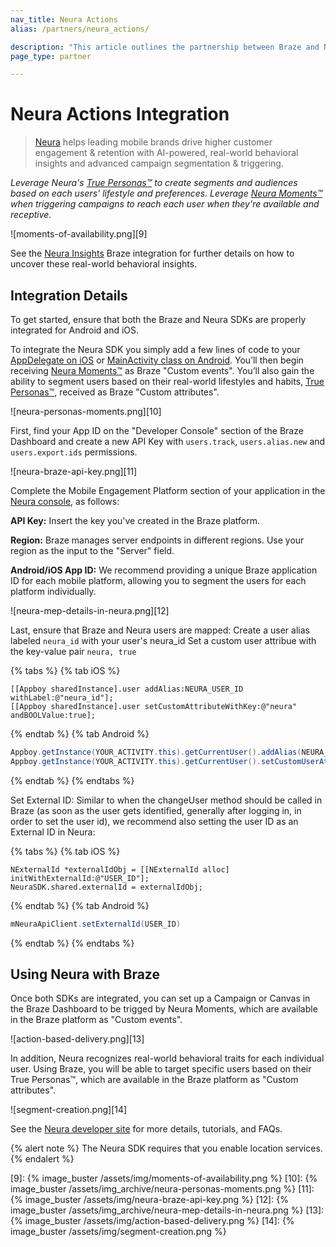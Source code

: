 ```yaml
---
nav_title: Neura Actions
alias: /partners/neura_actions/

description: "This article outlines the partnership between Braze and Neura Actions. This integration leads mobile brands to drive higher customer engagement and retention."
page_type: partner

---
```


# Neura Actions Integration

> [Neura][1] helps leading mobile brands drive higher customer engagement & retention with AI-powered, real-world behavioral insights and advanced campaign segmentation & triggering.

*Leverage Neura's [True Personas™][2] to create segments and audiences based on each users' lifestyle and preferences. Leverage [Neura Moments™][3] when triggering campaigns to reach each user when they're available and receptive.*

![moments-of-availability.png][9]

See the [Neura Insights][4] Braze integration for further details on how to uncover these real-world behavioral insights.

## Integration Details

To get started, ensure that both the Braze and Neura SDKs are properly integrated for Android and iOS.

To integrate the Neura SDK you simply add a few lines of code to your [AppDelegate on iOS][5] or [MainActivity class on Android][6]. You’ll then begin receiving [Neura Moments™][3] as Braze "Custom events". You’ll also gain the ability to segment users based on their real-world lifestyles and habits, [True Personas™][2], received as Braze "Custom attributes".

![neura-personas-moments.png][10]

First, find your App ID on the "Developer Console" section of the Braze Dashboard and create a new API Key with `users.track`, `users.alias.new` and `users.export.ids` permissions.

![neura-braze-api-key.png][11]

Complete the Mobile Engagement Platform section of your application in the [Neura console][7], as follows:

**API Key:** Insert the key you've created in the Braze platform.

**Region:** Braze manages server endpoints in different regions. Use your region as the input to the "Server" field.

**Android/iOS App ID:** We recommend providing a unique Braze application ID for each mobile platform, allowing you to segment the users for each platform individually.

![neura-mep-details-in-neura.png][12]

Last, ensure that Braze and Neura users are mapped:
Create a user alias labeled `neura_id` with your user's neura_id
Set a custom user attribue with the key-value pair `neura, true`

{% tabs %}
  {% tab iOS %}
```objc
[[Appboy sharedInstance].user addAlias:NEURA_USER_ID withLabel:@"neura_id"];
[[Appboy sharedInstance].user setCustomAttributeWithKey:@"neura" andBOOLValue:true];
```
  {% endtab %}
  {% tab Android %}
```java
Appboy.getInstance(YOUR_ACTIVITY.this).getCurrentUser().addAlias(NEURA_USER_ID, "neura_id");
Appboy.getInstance(YOUR_ACTIVITY.this).getCurrentUser().setCustomUserAttribute("neura", true);
```
  {% endtab %}
{% endtabs %}

Set External ID:  Similar to when the changeUser method should be called in Braze (as soon as the user gets identified, generally after logging in, in order to set the user id), we recommend also setting the user ID as an External ID in Neura:

{% tabs %}
  {% tab iOS %}
```objc
NExternalId *externalIdObj = [[NExternalId alloc] initWithExternalId:@"USER_ID"];
NeuraSDK.shared.externalId = externalIdObj;
```
  {% endtab %}
  {% tab Android %}
```java
mNeuraApiClient.setExternalId(USER_ID)
```
  {% endtab %}
{% endtabs %}

## Using Neura with Braze

Once both SDKs are integrated, you can set up a Campaign or Canvas in the Braze Dashboard to be trigged by Neura Moments, which are available in the Braze platform as "Custom events".

![action-based-delivery.png][13]

In addition, Neura recognizes real-world behavioral traits for each individual user. Using Braze, you will be able to target specific users based on their True Personas™, which are available in the Braze platform as "Custom attributes".

![segment-creation.png][14]

See the [Neura developer site][8] for more details, tutorials, and FAQs.

{% alert note %}
The Neura SDK requires that you enable location services.
{% endalert %}


[1]: https://www.theneura.com/
[2]: https://dev.theneura.com/api-reference/persona/?ref=braze
[3]: https://dev.theneura.com/api-reference/situations-and-moments/?ref=braze
[4]: {{site.baseurl}}/partners/insights/behavioral_analytics/neura_insights
[5]: https://dev.theneura.com/tutorials/ios/?ref=braze
[6]: https://dev.theneura.com/tutorials/android/?ref=braze
[7]: https://dev.theneura.com/console/
[8]: https://dev.theneura.com/?ref=braze

[9]: {% image_buster /assets/img/moments-of-availability.png %}
[10]: {% image_buster /assets/img_archive/neura-personas-moments.png %}
[11]: {% image_buster /assets/img/neura-braze-api-key.png %}
[12]: {% image_buster /assets/img_archive/neura-mep-details-in-neura.png %}
[13]: {% image_buster /assets/img/action-based-delivery.png %}
[14]: {% image_buster /assets/img/segment-creation.png %}
